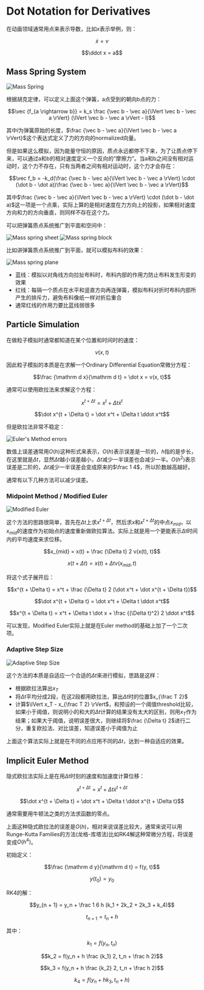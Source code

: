 # Dot Notation for Derivatives

在动画领域通常用点来表示导数，比如$x$表示举例，则：

$$\dot x = v$$

$$\ddot x = a$$

## Mass Spring System

![Mass Spring](../Images/Mass_spring.png)

根据胡克定律，可以定义上面这个弹簧，a点受到的朝向b点的力：

$$\vec {f_{a \rightarrow b}} = k_s \frac {\vec b - \vec a}{\lVert \vec b - \vec a \rVert} (\lVert \vec b - \vec a \rVert - l)$$

其中$l$为弹簧原始的长度，$\frac {\vec b - \vec a}{\lVert \vec b - \vec a \rVert}$这个表达式定义了力的方向的normalized向量。

但是如果这么模拟，因为能量守恒的原因，质点永远都停不下来，为了让质点停下来，可以通过a和b的相对速度定义一个反向的“摩擦力”。当a和b之间没有相对运动时，这个力不存在，只有当两者之间有相对运动时，这个力才会存在：

$$\vec f_b = -k_d(\frac {\vec b - \vec a}{\lVert \vec b - \vec a \rVert} \cdot (\dot b - \dot a))\frac {\vec b - \vec a}{\lVert \vec b - \vec a \rVert}$$

其中$\frac {\vec b - \vec a}{\lVert \vec b - \vec a \rVert} \cdot (\dot b - \dot a)$这一项是一个点乘，实际上算的是相对速度在力方向上的投影，如果相对速度方向和力的方向垂直，则同样不存在这个力。

可以把弹簧质点系统推广到平面和空间中：

![Mass spring sheet](../Images/Mass_spring_sheet.png)
![Mass spring block](../Images/Mass_spring_block.png)

比如讲弹簧质点系统推广到平面，就可以模拟布料的效果：

![Mass spring plane](../Images/Mass_spring_plane.png)

- 蓝线：模拟以对角线方向拉扯布料时，布料内部的作用力防止布料发生形变的效果
- 红线：每隔一个质点在水平和竖直方向再连弹簧，模拟布料对折时布料内部所产生的排斥力，避免布料像纸一样对折后重合
- 通常红线的作用力要比蓝线弱很多

## Particle Simulation

在做粒子模拟时通常都知道在某个位置和时间时的速度：

$$v(x, t)$$

因此粒子模拟的本质是在求解一个Ordinary Differential Equation常微分方程：

$$\frac {\mathrm d x}{\mathrm d t} = \dot x = v(x, t)$$

通常可以使用欧拉法来求解这个方程：

$$x^{t + \Delta t} = x^t + \Delta t \dot x^t$$

$$\dot x^{t + \Delta t} = \dot x^t + \Delta t \ddot x^t$$

但是欧拉法非常不稳定：

![Euler's Method errors](../Images/Euler's_method_errors.png)

数值上误差通常用$O(h)$这种形式来表示，$O(h)$表示误差是一阶的，$h$指的是步长，在这里就是$\Delta t$，显然$\Delta t$越小误差越小，$\Delta t$减少一半误差也会减少一半。$O(h^2)$表示误差是二阶的，$\Delta t$减少一半误差会变成原来的$\frac 1 4$，所以阶数越高越好。

通常有以下几种方法可以减少误差。

### Midpoint Method / Modified Euler

![Modified Euler](../Images/Modified_euler.png)

这个方法的思路很简单，首先在$\Delta t$上求$x^{t + \Delta t}$，然后求$x$和$x^{t + \Delta t}$的中点$x_{mid}$，以$x_{mid}$的速度作为初始点的速度重新做欧拉算法。实际上就是用一个更能表示$\Delta t$时间内的平均速度来求位移。

$$x_{mid} = x(t) + \frac {\Delta t} 2 v(x(t), t)$$

$$x(t + \Delta t) = x(t) + \Delta t v(x_{mid}, t)$$

将这个式子展开后：

$$x^{t + \Delta t} = x^t + \frac {\Delta t} 2 (\dot x^t + \dot x^{t + \Delta t})$$

$$\dot x^{t + \Delta t} = \dot x^t + \Delta t \ddot x^t$$

$$x^{t + \Delta t} = x^t + \Delta t \dot x + \frac {(\Delta t)^2} 2 \ddot x^t$$

可以发现，Modified Euler实际上就是在Euler method的基础上加了一个二次项。

### Adaptive Step Size

![Adaptive Step Size](../Images/Adaptive_step_size.png)

这个方法的本质是自适应一个合适的$\Delta t$来进行模拟，思路是这样：

- 根据欧拉法算出$x_T$
- 将$\Delta t$平均分成2段，在这2段都用欧拉法，算出$\Delta t$时的位置$x_{\frac T 2}$
- 计算$\lVert x_T - x_{\frac T 2} \rVert$，和预设的一个阈值threshold比较，如果小于阈值，则说明小的和大的$\Delta t$计算的结果没有太大的区别，则用$x_T$作为结果；如果大于阈值，说明误差很大，则继续将$\frac {\Delta t} 2$进行二分，重复欧拉法、对比误差，知道误差小于阈值为止

上面这个算法实际上就是在不同的点应用不同的$\Delta t$，达到一种自适应的效果。

## Implicit Euler Method

隐式欧拉法实际上是在用$\Delta t$时刻的速度和加速度计算位移：

$$x^{t + \Delta t} = x^t + \Delta t \dot x^{t + \Delta t}$$

$$\dot x^{t + \Delta t} = \dot x^t + \Delta t \ddot x^{t + \Delta t}$$

通常需要用牛顿法之类的方法求函数的零点。

上面这种隐式欧拉法的误差是$O(h)$，相对来说误差比较大，通常来说可以用Runge-Kutta Families的方法(龙格-库塔法)比如RK4解这种常微分方程，将误差变成$O(h^4)$。

初始定义：

$$\frac {\mathrm d y}{\mathrm d t} = f(y, t)$$

$$y(t_0) = y_0$$

RK4的解：

$$y_{n + 1} = y_n + \frac 1 6 h (k_1 + 2k_2 + 2k_3 + k_4)$$

$$t_{n + 1} = t_n + h$$

其中：

$$k_1 = f(y_n, t_n)$$

$$k_2 = f(y_n + h \frac {k_1} 2, t_n + \frac h 2)$$

$$k_3 = f(y_n + h \frac {k_2} 2, t_n + \frac h 2)$$

$$k_4 = f(y_n + hk_3, t_n + h)$$
